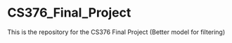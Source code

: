 # CS376_Final_Project
This is the repository for the CS376 Final Project (Better model for filtering)
